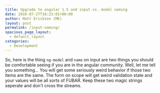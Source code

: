 ```yaml
---
title: Upgrade to angular 1.5 and input vs. model naming
date: 2016-07-27T16:23:01+00:00
author: Matt Erickson (ME)
layout: post
permalink: /input-naming/
spacious_page_layout:
  - default_layout
categories:
  - Development
---
```

So, here is the thing `ng-model` and `name` on input are two things you should be comfortable seeing if you are in the angular community.  Well, let me tell you something... You will get some seriously weird behavior if those two items are the same.  The form on scope will get weird validation state and your values will be all sorts of FUBAR.  Keep these two magic strings seperate and don't cross the streams.